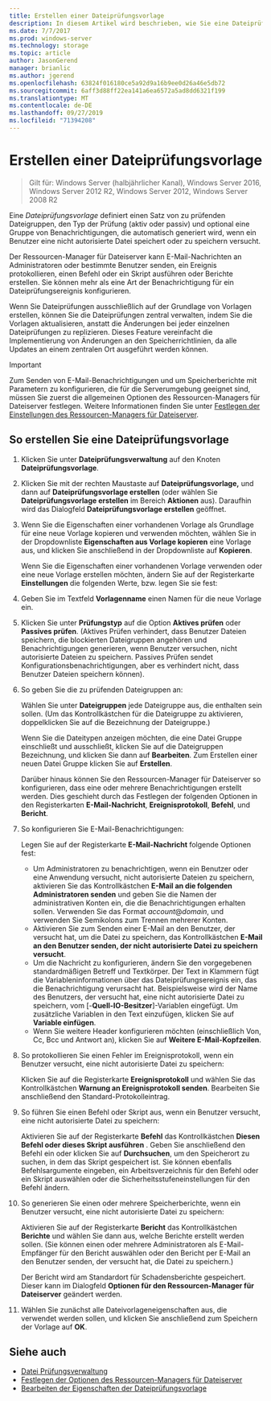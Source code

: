 ```yaml
---
title: Erstellen einer Dateiprüfungsvorlage
description: In diesem Artikel wird beschrieben, wie Sie eine Dateiprüfungsvorlage erstellen
ms.date: 7/7/2017
ms.prod: windows-server
ms.technology: storage
ms.topic: article
author: JasonGerend
manager: brianlic
ms.author: jgerend
ms.openlocfilehash: 63824f016180ce5a92d9a16b9ee0d26a46e5db72
ms.sourcegitcommit: 6aff3d88ff22ea141a6ea6572a5ad8dd6321f199
ms.translationtype: MT
ms.contentlocale: de-DE
ms.lasthandoff: 09/27/2019
ms.locfileid: "71394208"
---
```

# <a name="create-a-file-screen-template"></a>Erstellen einer Dateiprüfungsvorlage

> Gilt für: Windows Server (halbjährlicher Kanal), Windows Server 2016, Windows Server 2012 R2, Windows Server 2012, Windows Server 2008 R2

Eine *Dateiprüfungsvorlage* definiert einen Satz von zu prüfenden Dateigruppen, den Typ der Prüfung (aktiv oder passiv) und optional eine Gruppe von Benachrichtigungen, die automatisch generiert wird, wenn ein Benutzer eine nicht autorisierte Datei speichert oder zu speichern versucht.

Der Ressourcen-Manager für Dateiserver kann E-Mail-Nachrichten an Administratoren oder bestimmte Benutzer senden, ein Ereignis protokollieren, einen Befehl oder ein Skript ausführen oder Berichte erstellen. Sie können mehr als eine Art der Benachrichtigung für ein Dateiprüfungsereignis konfigurieren.

Wenn Sie Dateiprüfungen ausschließlich auf der Grundlage von Vorlagen erstellen, können Sie die Dateiprüfungen zentral verwalten, indem Sie die Vorlagen aktualisieren, anstatt die Änderungen bei jeder einzelnen Dateiprüfungen zu replizieren. Dieses Feature vereinfacht die Implementierung von Änderungen an den Speicherrichtlinien, da alle Updates an einem zentralen Ort ausgeführt werden können.

> [!Important]
> Zum Senden von E-Mail-Benachrichtigungen und um Speicherberichte mit Parametern zu konfigurieren, die für die Serverumgebung geeignet sind, müssen Sie zuerst die allgemeinen Optionen des Ressourcen-Managers für Dateiserver festlegen. Weitere Informationen finden Sie unter [Festlegen der Einstellungen des Ressourcen-Managers für Dateiserver](setting-file-server-resource-manager-options.md).

## <a name="to-create-a-file-screen-template"></a>So erstellen Sie eine Dateiprüfungsvorlage

1.  Klicken Sie unter **Dateiprüfungsverwaltung** auf den Knoten **Dateiprüfungsvorlage**.

2.  Klicken Sie mit der rechten Maustaste auf **Dateiprüfungsvorlage,** und dann auf **Dateiprüfungsvorlage erstellen** (oder wählen Sie **Dateiprüfungsvorlage erstellen** im Bereich **Aktionen** aus). Daraufhin wird das Dialogfeld **Dateiprüfungsvorlage erstellen** geöffnet.

3.  Wenn Sie die Eigenschaften einer vorhandenen Vorlage als Grundlage für eine neue Vorlage kopieren und verwenden möchten, wählen Sie in der Dropdownliste **Eigenschaften aus Vorlage kopieren** eine Vorlage aus, und klicken Sie anschließend in der Dropdownliste auf **Kopieren**.

    Wenn Sie die Eigenschaften einer vorhandenen Vorlage verwenden oder eine neue Vorlage erstellen möchten, ändern Sie auf der Registerkarte **Einstellungen** die folgenden Werte, bzw. legen Sie sie fest:

4.  Geben Sie im Textfeld **Vorlagenname** einen Namen für die neue Vorlage ein.

5.  Klicken Sie unter **Prüfungstyp** auf die Option **Aktives prüfen** oder **Passives prüfen**. (Aktives Prüfen verhindert, dass Benutzer Dateien speichern, die blockierten Dateigruppen angehören und Benachrichtigungen generieren, wenn Benutzer versuchen, nicht autorisierte Dateien zu speichern. Passives Prüfen sendet Konfigurationsbenachrichtigungen, aber es verhindert nicht, dass Benutzer Dateien speichern können).

6.  So geben Sie die zu prüfenden Dateigruppen an:

    Wählen Sie unter **Dateigruppen** jede Dateigruppe aus, die enthalten sein sollen. (Um das Kontrollkästchen für die Dateigruppe zu aktivieren, doppelklicken Sie auf die Bezeichnung der Dateigruppe.)

    Wenn Sie die Dateitypen anzeigen möchten, die eine Datei Gruppe einschließt und ausschließt, klicken Sie auf die Dateigruppen Bezeichnung, und klicken Sie dann auf **Bearbeiten**. Zum Erstellen einer neuen Datei Gruppe klicken Sie auf **Erstellen**.

    Darüber hinaus können Sie den Ressourcen-Manager für Dateiserver so konfigurieren, dass eine oder mehrere Benachrichtigungen erstellt werden. Dies geschieht durch das Festlegen der folgenden Optionen in den Registerkarten **E-Mail-Nachricht**, **Ereignisprotokoll**, **Befehl**, und **Bericht**.

7.  So konfigurieren Sie E-Mail-Benachrichtigungen:

    Legen Sie auf der Registerkarte **E-Mail-Nachricht** folgende Optionen fest:

    -   Um Administratoren zu benachrichtigen, wenn ein Benutzer oder eine Anwendung versucht, nicht autorisierte Dateien zu speichern, aktivieren Sie das Kontrollkästchen **E-Mail an die folgenden Administratoren senden** und geben Sie die Namen der administrativen Konten ein, die die Benachrichtigungen erhalten sollen. Verwenden Sie das Format *account*@*domain*, und verwenden Sie Semikolons zum Trennen mehrerer Konten.
    -   Aktivieren Sie zum Senden einer E-Mail an den Benutzer, der versucht hat, um die Datei zu speichern, das Kontrollkästchen **E-Mail an den Benutzer senden, der nicht autorisierte Datei zu speichern versucht**.
    -   Um die Nachricht zu konfigurieren, ändern Sie den vorgegebenen standardmäßigen Betreff und Textkörper. Der Text in Klammern fügt die Variableninformationen über das Dateiprüfungsereignis ein, das die Benachrichtigung verursacht hat. Beispielsweise wird der Name des Benutzers, der versucht hat, eine nicht autorisierte Datei zu speichern, vom \[-**Quell-IO-Besitzer**\]-Variablen eingefügt. Um zusätzliche Variablen in den Text einzufügen, klicken Sie auf **Variable einfügen**.
    -   Wenn Sie weitere Header konfigurieren möchten (einschließlich Von, Cc, Bcc und Antwort an), klicken Sie auf **Weitere E-Mail-Kopfzeilen**.

8.  So protokollieren Sie einen Fehler im Ereignisprotokoll, wenn ein Benutzer versucht, eine nicht autorisierte Datei zu speichern:

    Klicken Sie auf die Registerkarte **Ereignisprotokoll** und wählen Sie das Kontrollkästchen **Warnung an Ereignisprotokoll senden**. Bearbeiten Sie anschließend den Standard-Protokolleintrag.

9.  So führen Sie einen Befehl oder Skript aus, wenn ein Benutzer versucht, eine nicht autorisierte Datei zu speichern:

    Aktivieren Sie auf der Registerkarte **Befehl** das Kontrollkästchen **Diesen Befehl oder dieses Skript ausführen** . Geben Sie anschließend den Befehl ein oder klicken Sie auf **Durchsuchen**, um den Speicherort zu suchen, in dem das Skript gespeichert ist. Sie können ebenfalls Befehlsargumente eingeben, ein Arbeitsverzeichnis für den Befehl oder ein Skript auswählen oder die Sicherheitsstufeneinstellungen für den Befehl ändern.

10. So generieren Sie einen oder mehrere Speicherberichte, wenn ein Benutzer versucht, eine nicht autorisierte Datei zu speichern:

    Aktivieren Sie auf der Registerkarte **Bericht** das Kontrollkästchen **Berichte** und wählen Sie dann aus, welche Berichte erstellt werden sollen. (Sie können einen oder mehrere Administratoren als E-Mail-Empfänger für den Bericht auswählen oder den Bericht per E-Mail an den Benutzer senden, der versucht hat, die Datei zu speichern.)

    Der Bericht wird am Standardort für Schadensberichte gespeichert. Dieser kann im Dialogfeld **Optionen für den Ressourcen-Manager für Dateiserver** geändert werden.

11. Wählen Sie zunächst alle Dateivorlageneigenschaften aus, die verwendet werden sollen, und klicken Sie anschließend zum Speichern der Vorlage auf **OK**.

## <a name="see-also"></a>Siehe auch

-   [Datei Prüfungsverwaltung](file-screening-management.md)
-   [Festlegen der Optionen des Ressourcen-Managers für Dateiserver](setting-file-server-resource-manager-options.md)
-   [Bearbeiten der Eigenschaften der Dateiprüfungsvorlage](edit-file-screen-template-properties.md)

